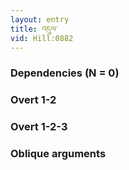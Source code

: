 ```yaml
---
layout: entry
title: འདུལ་
vid: Hill:0882
---
```

### Dependencies (N = 0)


### Overt 1-2


### Overt 1-2-3


### Oblique arguments
